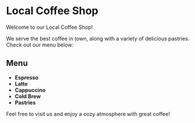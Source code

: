 # Local Coffee Shop

Welcome to our Local Coffee Shop!

We serve the best coffee in town, along with a variety of delicious pastries. Check out our menu below:

## Menu
- **Espresso**  
- **Latte**  
- **Cappuccino**  
- **Cold Brew**  
- **Pastries**  

Feel free to visit us and enjoy a cozy atmosphere with great coffee!